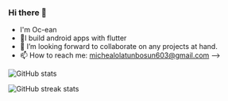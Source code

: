 ### Hi there 👋

- I'm Oc-ean
- 🌱I build android apps with flutter
- 👯 I’m looking forward to collaborate on any projects at hand.
- 📫 How to reach me: michealolatunbosun603@gmail.com
-->


![GitHub stats](https://github-readme-stats.vercel.app/api?username=Oc-ean&show_icons=true&text_color=daf7dc&bg_color=191919)

![GitHub streak stats](https://github-readme-streak-stats.herokuapp.com/?user=Oc-ean&text_color=daf7dc&bg_color=191919)
</div>
